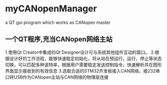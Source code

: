 # myCANopenManager
a QT gui program which works as CANopen master

## 一个QT程序,充当CANopen网络主站

1.使用Qt Creator中集成的Qt Designer设计可与系统其他组件互动的窗口。
2.根据设计好的工作流程，能够快速稳定初始化，将从站在预运行，运行，停止等状态切换，可以匹配多种波特率，根据用户需要稳定发送控制指令，快速解析并在图形界面显示接收到的有效信息
3.选取合适的STM32开发板接入CAN网络，接232串口转USB作为CANopen主站与CAN网络的物理层连接
